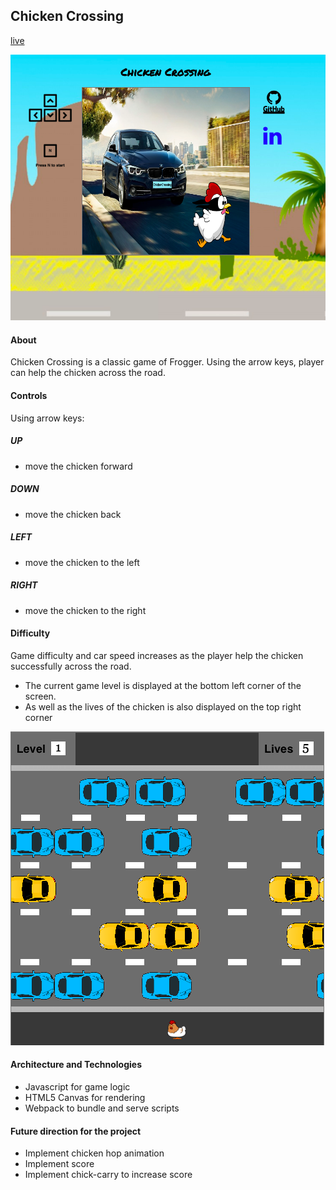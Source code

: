 ## Chicken Crossing

[live](http://sywu.us/ChickenCrossing/)

![landing_page](docs/page.png)

#### About
Chicken Crossing is a classic game of Frogger. Using the arrow keys, player can help the chicken across the road.

#### Controls
Using arrow keys:
##### UP
- move the chicken forward
##### DOWN
- move the chicken back
##### LEFT
- move the chicken to the left
##### RIGHT
- move the chicken to the right


#### Difficulty

Game difficulty and car speed increases as the player help the chicken successfully across the road.
- The current game level is displayed at the bottom left corner of the screen.
- As well as the lives of the chicken is also displayed on the top right corner

![landing_page](docs/levelAndLives.png)


#### Architecture and Technologies
- Javascript for game logic
- HTML5 Canvas for rendering
- Webpack to bundle and serve scripts


#### Future direction for the project
- Implement chicken hop animation
- Implement score
- Implement chick-carry to increase score
